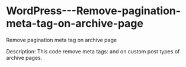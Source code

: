 # WordPress---Remove-pagination-meta-tag-on-archive-page
Remove pagination meta tag on archive page

Description: This code remove meta tags: <link rel="prev"> and <link rel="next"> on custom post types of archive pages.
